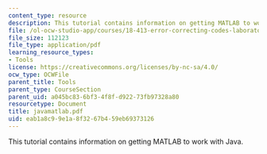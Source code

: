 ```yaml
---
content_type: resource
description: This tutorial contains information on getting MATLAB to work with Java.
file: /ol-ocw-studio-app/courses/18-413-error-correcting-codes-laboratory-spring-2004/eab1a8c99e1a8f3267b459eb69373126_javamatlab.pdf
file_size: 112123
file_type: application/pdf
learning_resource_types:
- Tools
license: https://creativecommons.org/licenses/by-nc-sa/4.0/
ocw_type: OCWFile
parent_title: Tools
parent_type: CourseSection
parent_uid: a045bc83-6bf3-4f8f-d922-73fb97328a80
resourcetype: Document
title: javamatlab.pdf
uid: eab1a8c9-9e1a-8f32-67b4-59eb69373126
---
```

This tutorial contains information on getting MATLAB to work with Java.